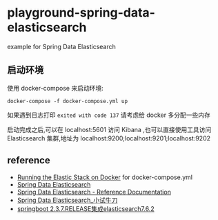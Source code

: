 # playground-spring-data-elasticsearch

example for Spring Data Elasticsearch

## 启动环境

使用 docker-compose 来启动环境:

```shell
docker-compose -f docker-compose.yml up
```

如果遇到日志打印 `exited with code 137` 请考虑给 docker 多分配一些内存

启动完成之后,可以在 localhost:5601 访问 Kibana ,也可以直接使用工具访问 Elasticsearch 集群,地址为 localhost:9200;localhost:9201;localhost:9202

## reference

- [Running the Elastic Stack on Docker](https://www.elastic.co/guide/en/elastic-stack-get-started/7.6/get-started-docker.html) for docker-compose.yml
- [Spring Data Elasticsearch](https://spring.io/projects/spring-data-elasticsearch)
- [Spring Data Elasticsearch - Reference Documentation](https://docs.spring.io/spring-data/elasticsearch/docs/current/reference/html/)
- [Spring Data Elasticsearch_小试牛刀](https://blog.csdn.net/JunSIrhl/article/details/106067186)
- [springboot 2.3.7.RELEASE集成elasticsearch7.6.2](https://blog.csdn.net/brian8271/article/details/111932507)